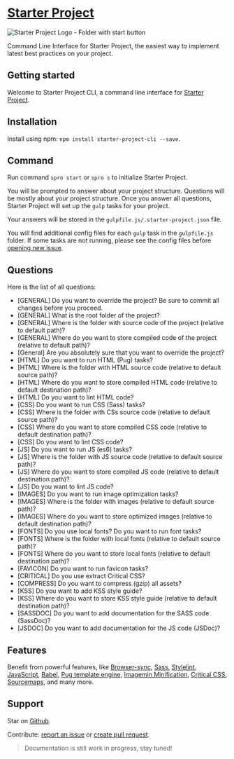 # [Starter Project](https://starter.silvestarbistrovic.from.hr)

![Starter Project Logo - Folder with start button](https://raw.githubusercontent.com/maliMirkec/starter-project-cli/master/src/gfx/png/starter-project.png)

Command Line Interface for Starter Project, the easiest way to implement latest best practices on your project.

## Getting started
Welcome to Starter Project CLI, a command line interface for [Starter Project].

## Installation

Install using npm: `npm install starter-project-cli --save`.

## Command

Run command `spro start` or `spro s` to initialize Starter Project.

You will be prompted to answer about your project structure. Questions will be mostly about your project structure. Once you answer all questions, Starter Project will set up the `gulp` tasks for your project.

Your answers will be stored in the `gulpfile.js/.starter-project.json` file.

You will find additional config files for each `gulp` task in the `gulpfile.js` folder. If some tasks are not running, please see the config files before [opening new issue](https://github.com/maliMirkec/starter-project-cli/issues/new).

## Questions

Here is the list of all questions:
- [GENERAL] Do you want to override the project? Be sure to commit all changes before you proceed.
- [GENERAL] What is the root folder of the project?
- [GENERAL] Where is the folder with source code of the project (relative to default path)?
- [GENERAL] Where do you want to store compiled code of the project (relative to default path)?
- [General] Are you absolutely sure that you want to override the project?
- [HTML] Do you want to run HTML (Pug) tasks?
- [HTML] Where is the folder with HTML source code (relative to default source path)?
- [HTML] Where do you want to store compiled HTML code (relative to default destination path)?
- [HTML] Do you want to lint HTML code?
- [CSS] Do you want to run CSS (Sass) tasks?
- [CSS] Where is the folder with CSs source code (relative to default source path)?
- [CSS] Where do you want to store compiled CSS code (relative to default destination path)?
- [CSS] Do you want to lint CSS code?
- [JS] Do you want to run JS (es6) tasks?
- [JS] Where is the folder with JS source code (relative to default source path)?
- [JS] Where do you want to store compiled JS code (relative to default destination path)?
- [JS] Do you want to lint JS code?
- [IMAGES] Do you want to run image optimization tasks?
- [IMAGES] Where is the folder with images (relative to default source path)?
- [IMAGES] Where do you want to store optimized images (relative to default destination path)?
- [FONTS] Do you use local fonts? Do you want to run font tasks?
- [FONTS] Where is the folder with local fonts (relative to default source path)?
- [FONTS] Where do you want to store local fonts (relative to default destination path)?
- [FAVICON] Do you want to run favicon tasks?
- [CRITICAL] Do you use extract Critical CSS?
- [COMPRESS] Do you want to compress (gzip) all assets?
- [KSS] Do you want to add KSS style guide?
- [KSS] Where do you want to store KSS style guide (relative to default destination path)?
- [SASSDOC] Do you want to add documentation for the SASS code (SassDoc)?
- [JSDOC] Do you want to add documentation for the JS code (JSDoc)?

## Features

Benefit from powerful features, like [Browser-sync](https://www.browsersync.io/), [Sass](http://sass-lang.com/), [Stylelint](https://stylelint.io/), [JavaScript](https://developer.mozilla.org/bm/docs/Web/JavaScript), [Babel](https://babeljs.io/), [Pug template engine](https://pugjs.org/api/getting-started.html), [Imagemin Minification](https://www.npmjs.com/package/gulp-imagemin), [Critical CSS](https://www.smashingmagazine.com/2015/08/understanding-critical-css/), [Sourcemaps](https://www.npmjs.com/package/gulp-sourcemaps), and many more.

## Support

Star on [Github](https://github.com/maliMirkec/starter-project-cli).

Contribute: [report an issue](https://github.com/maliMirkec/starter-project-cli/issues/new) or [create pull request](https://github.com/maliMirkec/starter-project-cli/compare).

> Documentation is still work in progress, stay tuned!

[Starter Project]: (https://starter.silvestarbistrovic.from.hr)
